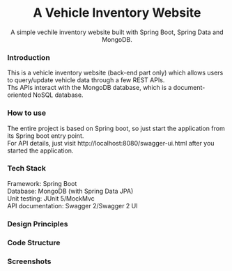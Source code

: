   <h1 align="center">A Vehicle Inventory Website</h1>

  <p align="center">
    A simple vechile inventory website built with Spring Boot, Spring Data and MongoDB.

### Introduction
 This is a vehicle inventory website (back-end part only) which allows users to query/update vehicle data through a few REST APIs.  
 Ths APIs interact with the MongoDB database, which is a document-oriented NoSQL database. 


### How to use
  The entire project is based on Spring boot, so just start the application from its Spring boot entry point.  
  For API details, just visit http://localhost:8080/swagger-ui.html after you started the application.

### Tech Stack

  Framework: Spring Boot  
  Database: MongoDB (with Spring Data JPA)  
  Unit testing: JUnit 5/MockMvc  
  API documentation: Swagger 2/Swagger 2 UI  

### Design Principles


### Code Structure


### Screenshots 